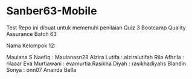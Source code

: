 # Sanber63-Mobile
Test Repo ini dibuat untuk memenuhi penilaian Quiz 3 Bootcamp Quality Assurance Batch 63

Nama Kelompok 12:

Maulana S Naefiq : Maulanasn28
Alzira Lutifa : alziralutifah
Rila Afhrila : rilaaar
Eva Murtiawani : evamurtia
Rasikha Diyah : rasikhadiyahs
Blandin Sonya : onn07
Ananda Bella
